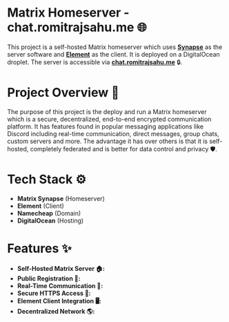 # Matrix Homeserver - chat.romitrajsahu.me 🌐

This project is a self-hosted Matrix homeserver which uses [**Synapse**](https://github.com/element-hq/synapse) as the server software and [**Element**](https://element.io/) as the client. It is deployed on a DigitalOcean droplet. The server is accessible via [**chat.romitrajsahu.me**](https://chat.romitrajsahu.me/) 🔒.

# Project Overview 🚀

The purpose of this project is the deploy and run a Matrix homeserver which is a secure, decentralized, end-to-end encrypted communication platform. It has features found in popular messaging applications like Discord including real-time communication, direct messages, group chats, custom servers and more. The advantage it has over others is that it is self-hosted, completely federated and is better for data control and privacy 🛡️.

# Tech Stack ⚙️

- **Matrix Synapse** (Homeserver)
- **Element** (Client)
- **Namecheap** (Domain)
- **DigitalOcean** (Hosting)

# Features ✨
- **Self-Hosted Matrix Server 🏠:**
- **Public Registration 📝:**
- **Real-Time Communication 💬:**
- **Secure HTTPS Access 🔐:**
- **Element Client Integration 🖥️:**
- **Decentralized Network 🌎:**

